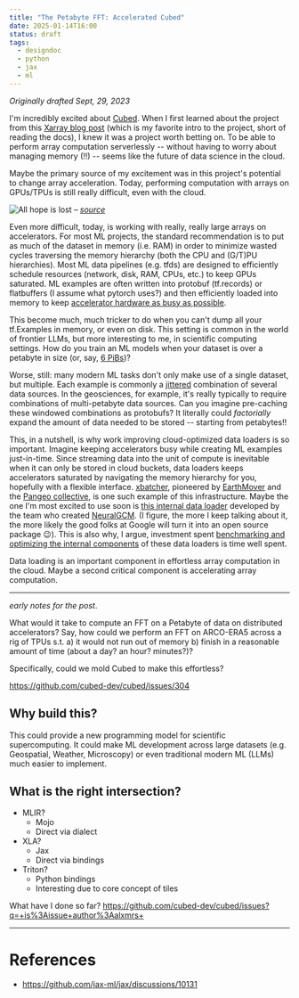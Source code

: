 ```yaml
---
title: "The Petabyte FFT: Accelerated Cubed"
date: 2025-01-14T16:00
status: draft
tags:
  - designdoc
  - python
  - jax
  - ml
---
```

_Originally drafted Sept, 29, 2023_

I'm incredibly excited about [Cubed](https://cubed-dev.github.io/cubed/). When I first learned about the project from this [Xarray blog post](https://xarray.dev/blog/cubed-xarray) (which is my favorite intro to the project, short of reading the docs), I knew it was a project worth betting on. To be able to perform array computation serverlessly -- without having to worry about managing memory (!!) -- seems like the future of data science in the cloud. 

Maybe the primary source of my excitement was in this project's potential to change array acceleration. Today, performing computation with arrays on GPUs/TPUs is still really difficult, even with the cloud. 

![All hope is lost](https://preview.redd.it/explain-please-v0-ma2mz5wxftod1.jpeg?auto=webp&s=2b90dfa3b12e064f54333e1080b3dabbad914f48)
– _[source](https://www.reddit.com/r/ExplainTheJoke/comments/1fgsbw7/explain_please/)_

Even more difficult, today, is working with really, really large arrays on accelerators. For most ML projects, the standard recommendation is to put as much of the dataset in memory (i.e. RAM) in order to minimize wasted cycles traversing the memory hierarchy (both the CPU and (G/T)PU hierarchies). Most ML data pipelines (e.g. tfds) are designed to efficiently schedule resources (network, disk, RAM, CPUs, etc.) to keep GPUs saturated. ML examples are often written into protobuf (tf.records) or flatbuffers (I assume what pytorch uses?) and then efficiently loaded into memory to keep [accelerator hardware as busy as possible](hazy-research-and-flash-attention). 

This become much, much tricker to do when you can't dump all your tf.Examples in memory, or even on disk. This setting is common in the world of frontier LLMs, but more interesting to me, in scientific computing settings. How do you train an ML models when your dataset is over a petabyte in size (or, say, [6 PiBs](https://x.com/shoyer/status/1805735177517416749))?

Worse, still: many modern ML tasks don't only make use of a single dataset, but multiple. Each example is commonly a [jittered](jitter) combination of several data sources. In the geosciences, for example, it's really typically to require combinations of multi-petabyte data sources. Can you imagine pre-caching these windowed combinations as protobufs? It literally could _factorially_ expand the amount of data needed to be stored -- starting from petabytes!!

This, in a nutshell, is why work improving cloud-optimized data loaders is so important. Imagine keeping accelerators busy while creating ML examples just-in-time. Since streaming data into the unit of compute is inevitable when it can only be stored in cloud buckets, data loaders keeps accelerators saturated by navigating the memory hierarchy for you, hopefully with a flexible interface. [xbatcher](https://earthmover.io/blog/cloud-native-dataloader/), pioneered by [EarthMover](https://earthmover.io/) and the [Pangeo collective](https://pangeo.io/), is one such example of this infrastructure. Maybe the one I'm most excited to use soon is [this internal data loader](https://github.com/neuralgcm/neuralgcm/issues/97) developed by the team who created [NeuralGCM](https://research.google/blog/fast-accurate-climate-modeling-with-neuralgcm/). (I figure, the more I keep talking about it, the more likely the good folks at Google will turn it into an open source package 😉). This is also why, I argue, investment spent [benchmarking and optimizing the internal components](https://github.com/earth-mover/icechunk/issues/570) of these data loaders is time well spent. 

Data loading is an important component in effortless array computation in the cloud. Maybe a second critical component is accelerating array computation. 

---
_early notes for the post_.


What would it take to compute an FFT on a Petabyte of data on distributed accelerators? Say, how could we perform an FFT on ARCO-ERA5 across a rig of TPUs s.t. a) it would not run out of memory b) finish in a reasonable amount of time (about a day? an hour? minutes?)?

Specifically, could we mold Cubed to make this effortless?

https://github.com/cubed-dev/cubed/issues/304



## Why build this?

This could provide a new programming model for scientific supercomputing. It could make ML development across large datasets (e.g. Geospatial, Weather, Microscopy) or even traditional modern ML (LLMs) much easier to implement. 

## What is the right intersection?

- MLIR?
    - Mojo
    - Direct via dialect
- XLA?
    - Jax
    - Direct via bindings
- Triton?
    - Python bindings
    - Interesting due to core concept of tiles

What have I done so far? 
https://github.com/cubed-dev/cubed/issues?q=+is%3Aissue+author%3Aalxmrs+ 

---
# References

- https://github.com/jax-ml/jax/discussions/10131
